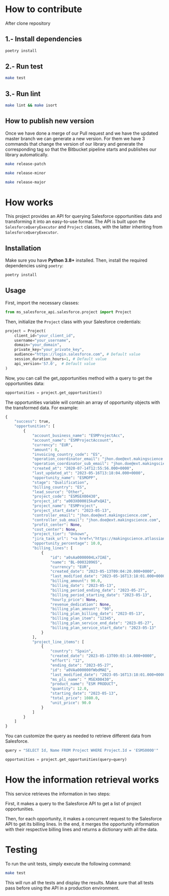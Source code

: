 # How to contribute
After clone repository

## 1.- Install dependencies
```bash
poetry install
```

## 2.- Run test
```bash
make test
```

## 3.- Run lint
```bash
make lint && make isort
```

## How to publish new version
Once we have done a merge of our Pull request and we have the updated master branch we can generate a new version. For them we have 3 commands that change the version of our library and generate the corresponding tag so that the Bitbucket pipeline starts and publishes our library automatically.

```bash
make release-patch
```

```bash
make release-minor
```

```bash
make release-major
```

# How works
This project provides an API for querying Salesforce opportunities data and transforming it into an easy-to-use format. The API is built upon the `SalesforceQueryExecutor` and `Project` classes, with the latter inheriting from `SalesforceQueryExecutor`.

## Installation

Make sure you have **Python 3.8+** installed. Then, install the required dependencies using `poetry`:

```bash
poetry install
```

## Usage

First, import the necessary classes:

```python
from ms_salesforce_api.salesforce.project import Project
```

Then, initialize the `Project` class with your Salesforce credentials:

```python
project = Project(
    client_id="your_client_id",
    username="your_username",
    domain="your_domain",
    private_key="your_private_key",
    audience="https://login.salesforce.com", # Default value
    session_duration_hours=1, # Default value
    api_version='57.0',  # Default value
)
```

Now, you can call the get_opportunities method with a query to get the opportunities data:

```python
opportunities = project.get_opportunities()
```

The opportunities variable will contain an array of opportunity objects with the transformed data. For example:

```python
{
    "success": true,
    "opportunities": [
        {
            "account_business_name": "ESMProjectAcc",
            "account_name": "ESMProjectAccount",
            "currency": "EUR",
            "amount": 0,
            "invoicing_country_code": "ES",
            "operation_coordinator_email": "jhon.doe@ext.makingscience.com",
            "operation_coordinator_sub_email": "jhon.doe@ext.makingscience.com",
            "created_at": "2020-07-14T12:55:56.000+0000",
            "last_updated_at": "2023-05-16T13:18:04.000+0000",
            "opportunity_name": "ESMOPP",
            "stage": "Qualification",
            "billing_country": "ES",
            "lead_source": "Other",
            "project_code": "ESMSEX00430",
            "project_id": "a003X000015kaPxQAI",
            "project_name": "ESMProject",
            "project_start_date": "2023-05-13",
            "controller_email": "jhon.doe@ext.makingscience.com",
            "controller_sub_email": "jhon.doe@ext.makingscience.com",
            "profit_center": None,
            "cost_center": None,
            "project_tier": "Unkown",
            "jira_task_url": "<a href=\"https://makingscience.atlassian.net/browse/ESMSBD0001-11848\" target=\"_blank\">View Jira Task</a>",
            "opportunity_percentage": 10.0,
            "billing_lines": [
                {
                    "id": "a0sAa0000004Lx7IAE",
                    "name": "BL-000320965",
                    "currency": "EUR",
                    "created_date": "2023-05-13T09:04:20.000+0000",
                    "last_modified_date": "2023-05-16T13:18:01.000+0000",
                    "billing_amount": 90.0,
                    "billing_date": "2023-05-13",
                    "billing_period_ending_date": "2023-05-27",
                    "billing_period_starting_date": "2023-05-13",
                    "hourly_price": None,
                    "revenue_dedication": None,
                    "billing_plan_amount": "90",
                    "billing_plan_billing_date": "2023-05-13",
                    "billing_plan_item": "12345",
                    "billing_plan_service_end_date": "2023-05-27",
                    "billing_plan_service_start_date": "2023-05-13"
                }
            ],
            "project_line_items": [
                {
                    "country": "Spain",
                    "created_date": "2023-05-13T09:03:14.000+0000",
                    "effort": "12",
                    "ending_date": "2023-05-27",
                    "id": "a0VAa000000fWbdMAE",
                    "last_modified_date": "2023-05-16T13:18:01.000+0000",
                    "ms_pli_name": "_MSEX00430",
                    "product_name": "ESM PRODUCT",
                    "quantity": 12.0,
                    "starting_date": "2023-05-13",
                    "total_price": 1080.0,
                    "unit_price": 90.0
                }
            ]
        }
    ]
}
```

You can customize the query as needed to retrieve different data from Salesforce.

```python
query = "SELECT Id, Name FROM Project WHERE Project.Id = 'ESMS0000'"

opportunities = project.get_opportunities(query=query)
```

# How the information retrieval works

This service retrieves the information in two steps:

First, it makes a query to the Salesforce API to get a list of project opportunities.

Then, for each opportunity, it makes a concurrent request to the Salesforce API to get its billing lines.
In the end, it merges the opportunity information with their respective billing lines and returns a dictionary with all the data.

# Testing
To run the unit tests, simply execute the following command:

```bash
make test
```
This will run all the tests and display the results. Make sure that all tests pass before using the API in a production environment.
